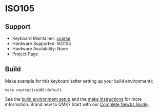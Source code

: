 # ISO105

## Support
* Keyboard Maintainer: [coarse](https://github.com/coarse)
* Hardware Supported: ISO105
* Hardware Availability: None
* [Project Page](https://www.notion.so/coarsekeys/ISO105-0f6b00b0dc8d4d2a8293961939e972bf)

## Build
Make example for this keyboard (after setting up your build environment):

    make coarse/iso105:default

See the [build environment setup](https://docs.qmk.fm/#/getting_started_build_tools) and the [make instructions](https://docs.qmk.fm/#/getting_started_make_guide) for more information. Brand new to QMK? Start with our [Complete Newbs Guide](https://docs.qmk.fm/#/newbs).